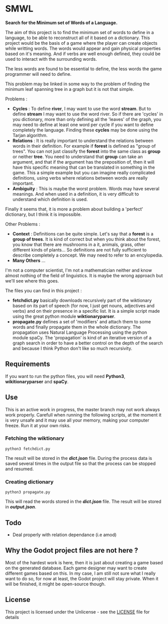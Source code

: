 # SMWL

**Search for the Minimum set of Words of a Language.**

The aim of this project is to find the minimum set of words to define in a language, to be able to reconstruct all of it based on a dictionary. This project would be the basis of a game where the player can create objects while writting words. The words would appear and gain physical properties based on it's meaning. And if verbs are well enough defined, they could be used to interact with the surrounding words.

The less words are found to be essential to define, the less words the game programmer will need to define.

This problem may be linked in some way to the problem of finding the minimum leaf spanning tree in a graph but it is not that simple.

Problems :
* **Cycles** : To define **river**, I may want to use the word **stream**. But to define **stream** I may want to use the word river. So if there are 'cycles' in you dictionary, more than only defining all the 'leaves' of the graph, you may need to define at least one word per cycle if you want to define completely the language. Finding these **cycles** may be done using the Tarjan algorithm.
* **Relations** : It is really important to understand the relations between words in their definition. For example if **forest** is defined as "group of trees". You can not just classify the **forest** into the same class as **group** or neither **tree**. You need to understand that **group** can take an argument, and that if the argument has the preposition of, then it will have this specific meaning that can be translated in something in the game. This a simple example but you can imagine really complicated definitions, using verbs where relations between words are really important.
* **Ambiguity** : This is maybe the worst problem. Words may have several meanings. And when used in a definition, it is very difficult to understand which definition is used.

Finally it seems that, it is more a problem about building a 'perfect' dictionary, but I think it is impossible.

Other Problems :

* **Context** : Definitions can be quite simple. Let's say that a **forest** is a **group of trees**. It is kind of correct but when you think about the forest, you know that there are mushrooms in a it, animals, grass, other different kinds of plants... So definitions are not fully sufficient to describe completely a concept. We may need to refer to an encylopedia.
* **Many Others** ...

I'm not a computer scientist, I'm not a mathematician neither and know almost nothing of the field of linguistics. It is maybe the wrong approach but we'll see where this goes.

The files you can find in this project :
* **fetchdict.py** basically downloads recursively part of the wiktionary based on its part of speech (for now, I just get nouns, adjectives and verbs) and on their presence in a specific list. It is a simple script made using the great python module **wiktionaryparser**.
* **propagate.py** defines a set of 'modifiers' and attach them to some words and finally propagate them in the whole dictionary. The propagation uses Natural Language Processing using the python module spaCy. The 'propagation' is kind of an iterative version of a graph search in order to have a better control on the depth of the search and because I think Python don't like so much recursivity.

## Requirements

If you want to run the python files, you will need **Python3**, **wikitionaryparser** and **spaCy**.

## Use

This is an active work in progress, the master branch may not work always work properly. Carefull when running the following scripts, at the moment it is very unsafe and it may use all your memory, making your computer freeze. Run it at your own risks.

### Fetching the wiktionary

```
python3 fetchdict.py
```
The result will be stored in the ***dict.json*** file. 
During the process data is saved several times in the output file so that the process can be stopped and resumed.

### Creating dictionary

```
python3 propagate.py
```

This will read the words stored in the ***dict.json*** file.
The result will be stored in ***output.json***.

## Todo

* Deal properly with relation dependance (i.e amod)

## Why the Godot project files are not here ?

Most of the hardest work is here, then it is just about creating a game based on the generated database. Each game designer may want to create different games based on this. In my case, I am still not sure what I really want to do so, for now at least, the Godot project will stay private. When it will be finished, it might be open-source though.

## License

This project is licensed under the Unlicense - see the [LICENSE](./LICENSE) file for details
